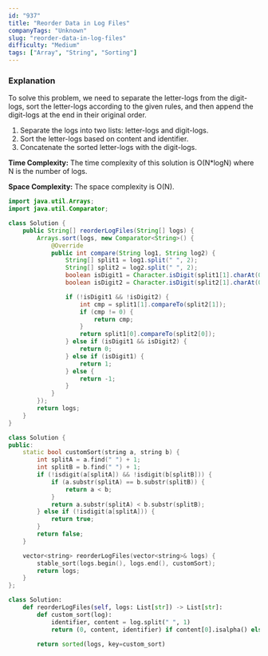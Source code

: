 ```yaml
---
id: "937"
title: "Reorder Data in Log Files"
companyTags: "Unknown"
slug: "reorder-data-in-log-files"
difficulty: "Medium"
tags: ["Array", "String", "Sorting"]
---
```


### Explanation

To solve this problem, we need to separate the letter-logs from the digit-logs, sort the letter-logs according to the given rules, and then append the digit-logs at the end in their original order.

1. Separate the logs into two lists: letter-logs and digit-logs.
2. Sort the letter-logs based on content and identifier.
3. Concatenate the sorted letter-logs with the digit-logs.

**Time Complexity:** The time complexity of this solution is O(N*logN) where N is the number of logs.

**Space Complexity:** The space complexity is O(N).
```java
import java.util.Arrays;
import java.util.Comparator;

class Solution {
    public String[] reorderLogFiles(String[] logs) {
        Arrays.sort(logs, new Comparator<String>() {
            @Override
            public int compare(String log1, String log2) {
                String[] split1 = log1.split(" ", 2);
                String[] split2 = log2.split(" ", 2);
                boolean isDigit1 = Character.isDigit(split1[1].charAt(0));
                boolean isDigit2 = Character.isDigit(split2[1].charAt(0));

                if (!isDigit1 && !isDigit2) {
                    int cmp = split1[1].compareTo(split2[1]);
                    if (cmp != 0) {
                        return cmp;
                    }
                    return split1[0].compareTo(split2[0]);
                } else if (isDigit1 && isDigit2) {
                    return 0;
                } else if (isDigit1) {
                    return 1;
                } else {
                    return -1;
                }
            }
        });
        return logs;
    }
}
```

```cpp
class Solution {
public:
    static bool customSort(string a, string b) {
        int splitA = a.find(" ") + 1;
        int splitB = b.find(" ") + 1;
        if (!isdigit(a[splitA]) && !isdigit(b[splitB])) {
            if (a.substr(splitA) == b.substr(splitB)) {
                return a < b;
            }
            return a.substr(splitA) < b.substr(splitB);
        } else if (!isdigit(a[splitA])) {
            return true;
        }
        return false;
    }

    vector<string> reorderLogFiles(vector<string>& logs) {
        stable_sort(logs.begin(), logs.end(), customSort);
        return logs;
    }
};
```

```python
class Solution:
    def reorderLogFiles(self, logs: List[str]) -> List[str]:
        def custom_sort(log):
            identifier, content = log.split(" ", 1)
            return (0, content, identifier) if content[0].isalpha() else (1,)

        return sorted(logs, key=custom_sort)
```